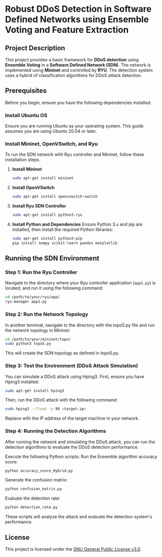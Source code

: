 # Robust DDoS Detection in Software Defined Networks using Ensemble Voting and Feature Extraction

## Project Description
This project provides a basic framework for **DDoS detection** using **Ensemble Voting** in a **Software Defined Network (SDN)**. The network is implemented using **Mininet** and controlled by **RYU**. The detection system uses a hybrid of classification algorithms for DDoS attack detection.

## Prerequisites
Before you begin, ensure you have the following dependencies installed:

### Install Ubuntu OS
Ensure you are running Ubuntu as your operating system. This guide assumes you are using Ubuntu 20.04 or later.

### Install Mininet, OpenVSwitch, and Ryu
To run the SDN network with Ryu controller and Mininet, follow these installation steps.

1. **Install Mininet**
    ```bash
    sudo apt-get install mininet
    ```

2. **Install OpenVSwitch**
    ```bash
    sudo apt-get install openvswitch-switch
    ```

3. **Install Ryu SDN Controller**
    ```bash
    sudo apt-get install python3-ryu
    ```

4. **Install Python and Dependencies**
    Ensure Python 3.x and pip are installed, then install the required Python libraries:
    ```bash
    sudo apt-get install python3-pip
    pip install numpy scikit-learn pandas matplotlib
    ```

## Running the SDN Environment

### Step 1: Run the Ryu Controller
Navigate to the directory where your Ryu controller application (`app1.py`) is located, and run it using the following command:

```bash
cd /path/to/your/ryu/app/
ryu-manager app1.py
```

### Step 2: Run the Network Topology
In another terminal, navigate to the directory with the topo5.py file and run the network topology in Mininet:

```bash
cd /path/to/your/mininet/topo/
sudo python3 topo5.py
```
This will create the SDN topology as defined in topo5.py.

### Step 3: Test the Environment (DDoS Attack Simulation)
You can simulate a DDoS attack using Hping3. First, ensure you have Hping3 installed:
```bash
sudo apt-get install hping3
```
Then, run the DDoS attack with the following command:
```bash
sudo hping3 --flood -p 80 <target-ip>
```
Replace <target-ip> with the IP address of the target machine in your network.

### Step 4: Running the Detection Algorithms
After running the network and simulating the DDoS attack, you can run the detection algorithms to evaluate the DDoS detection performance.

Execute the following Python scripts:
Run the Ensemble algorithm accuracy score:

```bash
python accuracy_score_Hybrid.py
```

Generate the confusion matrix:


```bash
python confusion_matrix.py
```

Evaluate the detection rate:

```bash
python detection_rate.py
```
These scripts will analyze the attack and evaluate the detection system's performance.

## License
This project is licensed under the [GNU General Public License v3.0](https://www.gnu.org/licenses/gpl-3.0.html).

